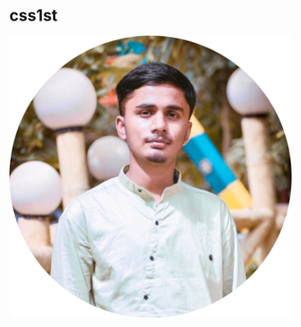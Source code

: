 # css1st
![nhi dekh rha](https://github.com/som02esh/css1st/blob/39ade9ddd54e4a2ab393210e14664b33410741d2/vizag2.png)
